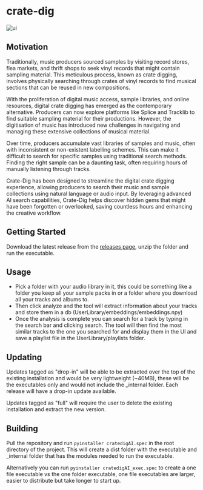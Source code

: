 # crate-dig
![ui](https://github.com/jake-drysdale/crate-dig/assets/89098679/8e97e96d-bdce-4c7a-ac94-5be15d6fa1e5)

## Motivation
Traditionally, music producers sourced samples by visiting record stores, flea markets, and thrift shops to seek vinyl records that might contain sampling material. This meticulous process, known as crate digging, involves physically searching through crates of vinyl records to find musical sections that can be reused in new compositions.

With the proliferation of digital music access, sample libraries, and online resources, digital crate digging has emerged as the contemporary alternative. Producers can now explore platforms like Splice and Tracklib to find suitable sampling material for their productions. However, the digitisation of music has introduced new challenges in navigating and managing these extensive collections of musical material.

Over time, producers accumulate vast libraries of samples and music, often with inconsistent or non-existent labelling schemes. This can make it difficult to search for specific samples using traditional search methods. Finding the right sample can be a daunting task, often requiring hours of manually listening through tracks.

Crate-Dig has been designed to streamline the digital crate digging experience, allowing producers to search their music and sample collections using natural language or audio input. By leveraging advanced AI search capabilities, Crate-Dig helps discover hidden gems that might have been forgotten or overlooked, saving countless hours and enhancing the creative workflow.

## Getting Started
Download the latest release from the [releases page](https://github.com/jake-drysdale/crate-dig/releases), unzip the folder and run the executable.

## Usage
- Pick a folder with your audio library in it, this could be something like a folder you keep all your sample packs in or a folder where you download all your tracks and albums to. 
- Then click analyze and the tool will extract information about your tracks and store them in a db (UserLibrary/embeddings/embeddings.npy)
- Once the analysis is complete you can search for a track by typing in the search bar and clicking search. The tool will then find the most similar tracks to the one you searched for and display them in the UI and save a playlist file in the UserLibrary/playlists folder.

## Updating

Updates tagged as "drop-in" will be able to be extracted over the top of the existing installation and would be very lightweight (~40MB), these will be the executables only and would not include the _internal folder. Each release will have a drop-in update available.

Updates tagged as "full" will require the user to delete the existing installation and extract the new version.

## Building
Pull the repository and run `pyinstaller cratedigAI.spec` in the root directory of the project. This will create a dist folder with the executable and _internal folder that has the modules needed to run the executable.

Alternatively you can run `pyinstaller cratedigAI_exec.spec` to create a one file executable vs the one folder executable, one file executables are larger, easier to distribute but take longer to start up.

